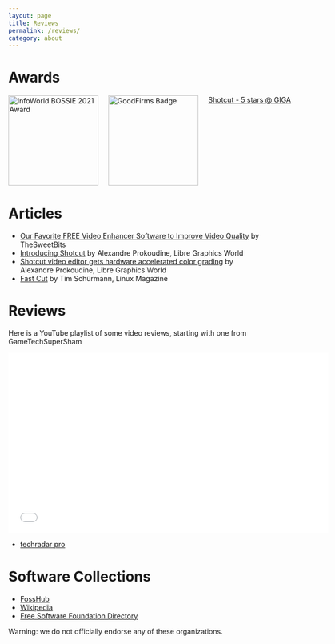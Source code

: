 ```yaml
---
layout: page
title: Reviews
permalink: /reviews/
category: about
---
```

Awards
======

<div style="display:grid;grid-template-columns: 200px 200px 200px;align-items: start">
<div><a target="_blank" href="https://www.infoworld.com/article/3637038/the-best-open-source-software-of-2021.html#slide9"><img style="width:180px" src="//images.idgesg.net/images/article/2021/10/bos-2021-intro-100907343-large.jpg?auto=webp&quality=85,70" alt="InfoWorld BOSSIE 2021 Award"></a></div>
<div><a target="_blank" href="https://www.goodfirms.co/software/shotcut"><img style="width:180px" src="//goodfirms.s3.amazonaws.com/badges/blue-button/app-development-software.svg" alt="GoodFirms Badge"></a></div>
<div><a target="_blank" href="https://www.giga.de/downloads/shotcut/#utm_source=PS&utm_medium=BL&utm_campaign=Badge">Shotcut - 5 stars @ GIGA</a></div>
</div>

Articles
========

-   [Our Favorite FREE Video Enhancer Software to Improve Video
Quality](https://thesweetbits.com/best-free-video-enhancer-software/) by TheSweetBits
-   [Introducing Shotcut](https://librearts.org/2012/08/introducing-shotcut-a-new-free-video-editor/)
    by Alexandre Prokoudine, Libre Graphics World
-   [Shotcut video editor gets hardware accelerated color
    grading](https://librearts.org/2013/03/shotcut-gets-hardware-accelerated-color-grading/)
    by Alexandre Prokoudine, Libre Graphics World
-   [Fast Cut](http://www.linux-magazine.com/Issues/2014/159/Shotcut-Video-Editor)
    by Tim Schürmann, Linux Magazine

Reviews
=======

Here is a YouTube playlist of some video reviews, starting with one from
GameTechSuperSham

<iframe width="640" height="360" src="//www.youtube.com/embed/zbeuUvkn_Gcwww.youtube-nocookie.com/embed/-ZiAgwIzBGc?list=PLy7k-GJ461uvIDBD0qpEy4E5ixfSfryJW" frameborder="0" allowfullscreen="1">
</iframe>

- [techradar pro](https://www.techradar.com/reviews/shotcut)


<div data-aaad='true' data-aa-adunit='/22815767462/shotcutorg_Desktop_LargeAd_2'></div>
<div data-aaad='true' data-aa-adunit='/22815767462/shotcutorg_Mobile_300_2'></div>
<div data-aaad='true' data-aa-adunit='/22815767462/shotcutcom_Desktop_LargeAd_2'></div>
<div data-aaad='true' data-aa-adunit='/22815767462/shotcutcom_Mobile_300_2'></div>
<div data-aaad='true' data-aa-adunit='/22815767462/shotcutapp_Desktop_LargeAd_2'></div>
<div data-aaad='true' data-aa-adunit='/22815767462/shotcutapp_Mobile_300_2'></div>

Software Collections
====================

-   [FossHub](https://www.fosshub.com/Shotcut.html)
-   [Wikipedia](https://en.wikipedia.org/wiki/Shotcut)
-   [Free Software Foundation Directory](http://directory.fsf.org/wiki/Shotcut)

Warning: we do not officially endorse any of these organizations.
